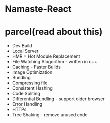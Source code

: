 # Namaste-React

# parcel(read about this)
- Dev Build
- Local Server
- HMR = Hot Module Replacement
- File Watching Alogorithm - written in c++
- Caching - Faster Builds
- Image Optimization 
- Bundling
- Compressing file
- Consistent Hashing
- Code Spliting
- Differential Bundling - support older browser
- Error Handling
- HTTPs
- Tree Shaking - remove unused code
